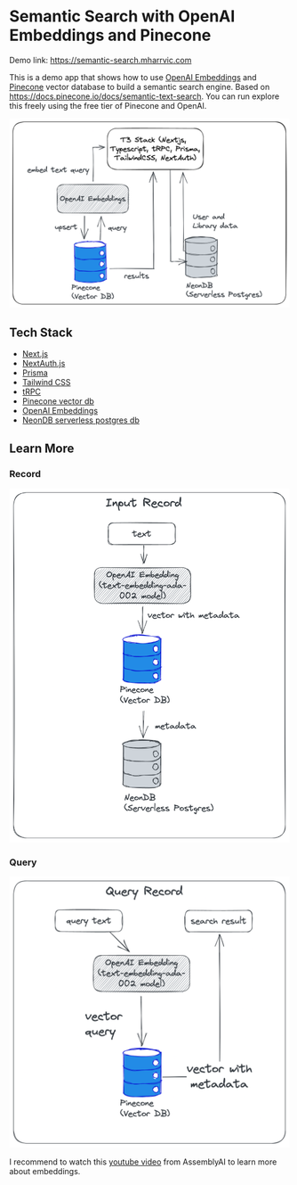 # Semantic Search with OpenAI Embeddings and Pinecone

Demo link: https://semantic-search.mharrvic.com

This is a demo app that shows how to use [OpenAI Embeddings](https://beta.openai.com/docs/guides/embeddings) and [Pinecone](https://pinecone.io) vector database to build a semantic search engine. Based on https://docs.pinecone.io/docs/semantic-text-search. You can run explore this freely using the free tier of Pinecone and OpenAI.

![semantic-search-openai-pinecone.png](semantic-search-openai-pinecone.png)

## Tech Stack

- [Next.js](https://nextjs.org)
- [NextAuth.js](https://next-auth.js.org)
- [Prisma](https://prisma.io)
- [Tailwind CSS](https://tailwindcss.com)
- [tRPC](https://trpc.io)
- [Pinecone vector db](https://pinecone.io)
- [OpenAI Embeddings](https://beta.openai.com/docs/guides/embeddings)
- [NeonDB serverless postgres db](neon.tech)

## Learn More

### Record

![semantic-search-openai-pinecone-input.png](semantic-search-openai-pinecone-input.png)

### Query

![semantic-search-openai-pinecone-query.png](semantic-search-openai-pinecone-query.png)

I recommend to watch this [youtube video](https://www.youtube.com/watch?v=5MaWmXwxFNQ) from AssemblyAI to learn more about embeddings.
